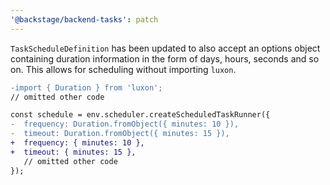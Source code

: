 ```yaml
---
'@backstage/backend-tasks': patch
---
```


`TaskScheduleDefinition` has been updated to also accept an options object containing duration information in the form of days, hours, seconds and so on. This allows for scheduling without importing `luxon`.

```diff
-import { Duration } from 'luxon';
// omitted other code

const schedule = env.scheduler.createScheduledTaskRunner({
-  frequency: Duration.fromObject({ minutes: 10 }),
-  timeout: Duration.fromObject({ minutes: 15 }),
+  frequency: { minutes: 10 },
+  timeout: { minutes: 15 },
   // omitted other code
});
```
